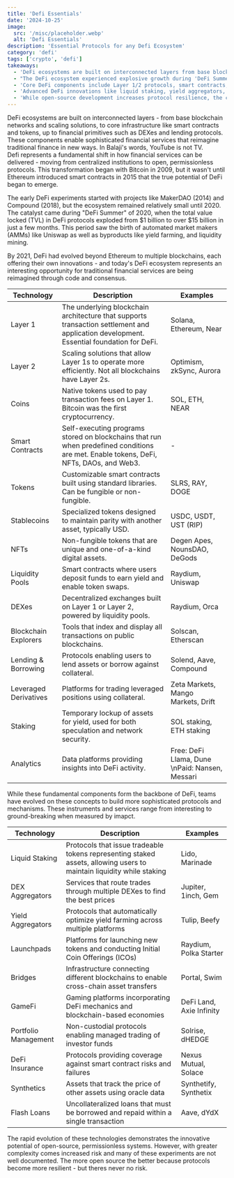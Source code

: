 ```yaml
---
title: 'Defi Essentials'
date: '2024-10-25'
image:
  src: '/misc/placeholder.webp'
  alt: 'Defi Essentials'
description: 'Essential Protocols for any Defi Ecosystem'
category: 'defi'
tags: ['crypto', 'defi']
takeaways:
  - 'DeFi ecosystems are built on interconnected layers from base blockchains to sophisticated financial services, representing a fundamental shift from centralized to decentralized finance.'
  - "The DeFi ecosystem experienced explosive growth during 'DeFi Summer' 2020, evolving from simple experiments to complex multi-chain protocols."
  - 'Core DeFi components include Layer 1/2 protocols, smart contracts, tokens, liquidity pools, and DEXes, forming the foundation for advanced financial services.'
  - 'Advanced DeFi innovations like liquid staking, yield aggregators, and flash loans demonstrate the potential of open-source, permissionless systems.'
  - 'While open-source development increases protocol resilience, the complexity of DeFi systems introduces new risks that require careful consideration.'
---
```


<style jsx>{`
  .prose a {
    text-decoration: underline;
    color: var(--color-accent);
  }
  .prose ol {
    list-style-type: decimal;
    margin-left: 2em; /* Adjust as needed for indentation */
    padding-left: 0.5em; /* Add padding if needed */
  }
  .prose ol li {
    margin-bottom: 0.5em;
    color: var(--color-text-primary);
    line-height: 1.5; /* Adjust line height for better readability */
  }
`}</style>

<div class="tldr-section">
DeFi ecosystems are built on interconnected layers - from base blockchain networks and scaling solutions, to core infrastructure like smart contracts and tokens, up to financial primitives such as DEXes and lending protocols. These components enable sophisticated financial services that reimagine traditional finance in new ways. In Balaji's words, YouTube is not TV.
</div>

<div>
Defi represents a fundamental shift in how financial services can be delivered - moving from centralized institutions to open, permissionless protocols. This transformation began with Bitcoin in 2009, but it wasn't until Ethereum introduced smart contracts in 2015 that the true potential of DeFi began to emerge.

The early DeFi experiments started with projects like MakerDAO (2014) and Compound (2018), but the ecosystem remained relatively small until 2020. The catalyst came during "DeFi Summer" of 2020, when the total value locked (TVL) in DeFi protocols exploded from $1 billion to over $15 billion in just a few months. This period saw the birth of automated market makers (AMMs) like Uniswap as well as byproducts like yield farming, and liquidity mining.

By 2021, DeFi had evolved beyond Ethereum to multiple blockchains, each offering their own innovations - and today's DeFi ecosystem represents an interesting opportunity for traditional financial services are being reimagined through code and consensus.

</div>

| Technology            | Description                                                                                                                             | Examples                                       |
| --------------------- | --------------------------------------------------------------------------------------------------------------------------------------- | ---------------------------------------------- |
| Layer 1               | The underlying blockchain architecture that supports transaction settlement and application development. Essential foundation for DeFi. | Solana, Ethereum, Near                         |
| Layer 2               | Scaling solutions that allow Layer 1s to operate more efficiently. Not all blockchains have Layer 2s.                                   | Optimism, zkSync, Aurora                       |
| Coins                 | Native tokens used to pay transaction fees on Layer 1. Bitcoin was the first cryptocurrency.                                            | SOL, ETH, NEAR                                 |
| Smart Contracts       | Self-executing programs stored on blockchains that run when predefined conditions are met. Enable tokens, DeFi, NFTs, DAOs, and Web3.   | -                                              |
| Tokens                | Customizable smart contracts built using standard libraries. Can be fungible or non-fungible.                                           | SLRS, RAY, DOGE                                |
| Stablecoins           | Specialized tokens designed to maintain parity with another asset, typically USD.                                                       | USDC, USDT, UST (RIP)                          |
| NFTs                  | Non-fungible tokens that are unique and one-of-a-kind digital assets.                                                                   | Degen Apes, NounsDAO, DeGods                   |
| Liquidity Pools       | Smart contracts where users deposit funds to earn yield and enable token swaps.                                                         | Raydium, Uniswap                               |
| DEXes                 | Decentralized exchanges built on Layer 1 or Layer 2, powered by liquidity pools.                                                        | Raydium, Orca                                  |
| Blockchain Explorers  | Tools that index and display all transactions on public blockchains.                                                                    | Solscan, Etherscan                             |
| Lending & Borrowing   | Protocols enabling users to lend assets or borrow against collateral.                                                                   | Solend, Aave, Compound                         |
| Leveraged Derivatives | Platforms for trading leveraged positions using collateral.                                                                             | Zeta Markets, Mango Markets, Drift             |
| Staking               | Temporary lockup of assets for yield, used for both speculation and network security.                                                   | SOL staking, ETH staking                       |
| Analytics             | Data platforms providing insights into DeFi activity.                                                                                   | Free: DeFi Llama, Dune \nPaid: Nansen, Messari |

While these fundamental components form the backbone of DeFi, teams have evolved on these concepts to build more sophisticated protocols and mechanisms. These instruments and services range from interesting to ground-breaking when measured by imapct.

| Technology           | Description                                                                                                          | Examples                 |
| -------------------- | -------------------------------------------------------------------------------------------------------------------- | ------------------------ |
| Liquid Staking       | Protocols that issue tradeable tokens representing staked assets, allowing users to maintain liquidity while staking | Lido, Marinade           |
| DEX Aggregators      | Services that route trades through multiple DEXes to find the best prices                                            | Jupiter, 1inch, Gem      |
| Yield Aggregators    | Protocols that automatically optimize yield farming across multiple platforms                                        | Tulip, Beefy             |
| Launchpads           | Platforms for launching new tokens and conducting Initial Coin Offerings (ICOs)                                      | Raydium, Polka Starter   |
| Bridges              | Infrastructure connecting different blockchains to enable cross-chain asset transfers                                | Portal, Swim             |
| GameFi               | Gaming platforms incorporating DeFi mechanics and blockchain-based economies                                         | DeFi Land, Axie Infinity |
| Portfolio Management | Non-custodial protocols enabling managed trading of investor funds                                                   | Solrise, dHEDGE          |
| DeFi Insurance       | Protocols providing coverage against smart contract risks and failures                                               | Nexus Mutual, Solace     |
| Synthetics           | Assets that track the price of other assets using oracle data                                                        | Synthetify, Synthetix    |
| Flash Loans          | Uncollateralized loans that must be borrowed and repaid within a single transaction                                  | Aave, dYdX               |

The rapid evolution of these technologies demonstrates the innovative potential of open-source, permissionless systems. However, with greater complexity comes increased risk and many of these experiments are not well documented. The more open source the better because protocols become more resilient - but theres never no risk.
